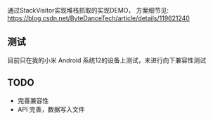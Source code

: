 
通过StackVisitor实现堆栈抓取的实现DEMO， 方案细节见: https://blog.csdn.net/ByteDanceTech/article/details/119621240

## 测试
目前只在我的小米 Android 系统12的设备上测试，未进行向下兼容性测试

## TODO
- 完善兼容性
- API 完善，数据写入文件